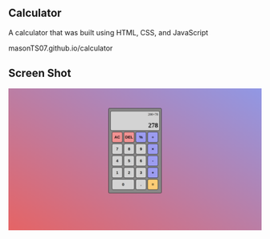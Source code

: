 ## Calculator

A calculator that was built using HTML, CSS, and JavaScript

masonTS07.github.io/calculator

## Screen Shot

![](images/CalculatorSS.png)


